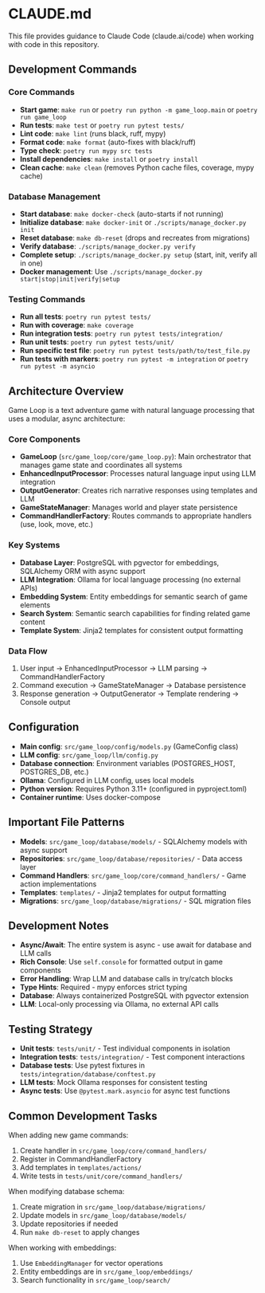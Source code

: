 # CLAUDE.md

This file provides guidance to Claude Code (claude.ai/code) when working with code in this repository.

## Development Commands

### Core Commands
- **Start game**: `make run` or `poetry run python -m game_loop.main` or `poetry run game_loop`
- **Run tests**: `make test` or `poetry run pytest tests/`
- **Lint code**: `make lint` (runs black, ruff, mypy)
- **Format code**: `make format` (auto-fixes with black/ruff)
- **Type check**: `poetry run mypy src tests`
- **Install dependencies**: `make install` or `poetry install`
- **Clean cache**: `make clean` (removes Python cache files, coverage, mypy cache)

### Database Management
- **Start database**: `make docker-check` (auto-starts if not running)
- **Initialize database**: `make docker-init` or `./scripts/manage_docker.py init`
- **Reset database**: `make db-reset` (drops and recreates from migrations)
- **Verify database**: `./scripts/manage_docker.py verify`
- **Complete setup**: `./scripts/manage_docker.py setup` (start, init, verify all in one)
- **Docker management**: Use `./scripts/manage_docker.py start|stop|init|verify|setup`

### Testing Commands
- **Run all tests**: `poetry run pytest tests/`
- **Run with coverage**: `make coverage`
- **Run integration tests**: `poetry run pytest tests/integration/`
- **Run unit tests**: `poetry run pytest tests/unit/`
- **Run specific test file**: `poetry run pytest tests/path/to/test_file.py`
- **Run tests with markers**: `poetry run pytest -m integration` or `poetry run pytest -m asyncio`

## Architecture Overview

Game Loop is a text adventure game with natural language processing that uses a modular, async architecture:

### Core Components
- **GameLoop** (`src/game_loop/core/game_loop.py`): Main orchestrator that manages game state and coordinates all systems
- **EnhancedInputProcessor**: Processes natural language input using LLM integration
- **OutputGenerator**: Creates rich narrative responses using templates and LLM
- **GameStateManager**: Manages world and player state persistence
- **CommandHandlerFactory**: Routes commands to appropriate handlers (use, look, move, etc.)

### Key Systems
- **Database Layer**: PostgreSQL with pgvector for embeddings, SQLAlchemy ORM with async support
- **LLM Integration**: Ollama for local language processing (no external APIs)
- **Embedding System**: Entity embeddings for semantic search of game elements
- **Search System**: Semantic search capabilities for finding related game content
- **Template System**: Jinja2 templates for consistent output formatting

### Data Flow
1. User input → EnhancedInputProcessor → LLM parsing → CommandHandlerFactory
2. Command execution → GameStateManager → Database persistence
3. Response generation → OutputGenerator → Template rendering → Console output

## Configuration

- **Main config**: `src/game_loop/config/models.py` (GameConfig class)
- **LLM config**: `src/game_loop/llm/config.py`
- **Database connection**: Environment variables (POSTGRES_HOST, POSTGRES_DB, etc.)
- **Ollama**: Configured in LLM config, uses local models
- **Python version**: Requires Python 3.11+ (configured in pyproject.toml)
- **Container runtime**: Uses docker-compose

## Important File Patterns

- **Models**: `src/game_loop/database/models/` - SQLAlchemy models with async support
- **Repositories**: `src/game_loop/database/repositories/` - Data access layer
- **Command Handlers**: `src/game_loop/core/command_handlers/` - Game action implementations
- **Templates**: `templates/` - Jinja2 templates for output formatting
- **Migrations**: `src/game_loop/database/migrations/` - SQL migration files

## Development Notes

- **Async/Await**: The entire system is async - use await for database and LLM calls
- **Rich Console**: Use `self.console` for formatted output in game components
- **Error Handling**: Wrap LLM and database calls in try/catch blocks
- **Type Hints**: Required - mypy enforces strict typing
- **Database**: Always containerized PostgreSQL with pgvector extension
- **LLM**: Local-only processing via Ollama, no external API calls

## Testing Strategy

- **Unit tests**: `tests/unit/` - Test individual components in isolation
- **Integration tests**: `tests/integration/` - Test component interactions
- **Database tests**: Use pytest fixtures in `tests/integration/database/conftest.py`
- **LLM tests**: Mock Ollama responses for consistent testing
- **Async tests**: Use `@pytest.mark.asyncio` for async test functions

## Common Development Tasks

When adding new game commands:
1. Create handler in `src/game_loop/core/command_handlers/`
2. Register in CommandHandlerFactory
3. Add templates in `templates/actions/`
4. Write tests in `tests/unit/core/command_handlers/`

When modifying database schema:
1. Create migration in `src/game_loop/database/migrations/`
2. Update models in `src/game_loop/database/models/`
3. Update repositories if needed
4. Run `make db-reset` to apply changes

When working with embeddings:
1. Use `EmbeddingManager` for vector operations
2. Entity embeddings are in `src/game_loop/embeddings/`
3. Search functionality in `src/game_loop/search/`
